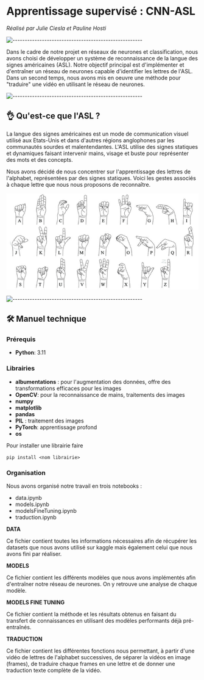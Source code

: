 # Apprentissage supervisé : CNN-ASL
*Réalisé par Julie Ciesla et Pauline Hosti*

![-----------------------------------------------------](https://raw.githubusercontent.com/andreasbm/readme/master/assets/lines/rainbow.png)

Dans le cadre de notre projet en réseaux de neurones et classification, nous avons choisi de développer un système de reconnaissance de la langue des signes américaines (ASL). Notre objectif principal est d'implémenter et d'entraîner un réseau de neurones capable d'identifier les lettres de l'ASL. Dans un second temps, nous avons mis en oeuvre une méthode pour "traduire" une vidéo en utilisant le réseau de neurones. 

![-----------------------------------------------------](https://raw.githubusercontent.com/andreasbm/readme/master/assets/lines/rainbow.png)

## 👌 Qu'est-ce que l'ASL ?

La langue des signes américaines est un mode de communication visuel utilisé aux Etats-Unis et dans d'autres régions anglophones par les communautés sourdes et malentendantes. L'ASL utilise des signes statiques et dynamiques faisant intervenir mains, visage et buste pour représenter des mots et des concepts. 

Nous avons décidé de nous concentrer sur l'apprentissage des lettres de l'alphabet, représentées par des signes statiques. Voici les gestes associés à chaque lettre que nous nous proposons de reconnaître. 

![Alphabet ASL](alphabet.jpg)


![-----------------------------------------------------](https://raw.githubusercontent.com/andreasbm/readme/master/assets/lines/rainbow.png)

## 🛠️ Manuel technique

### Prérequis 
 - **Python**: 3.11

### Librairies
 - **albumentations** : pour l'augmentation des données, offre des transformations efficaces pour les images
 - **OpenCV**: pour la reconnaissance de mains, traitements des images 
 - **numpy**
 - **matplotlib**
 - **pandas**
 - **PIL** : traitement des images
 - **PyTorch**: apprentissage profond
 - **os**

 

 Pour installer une librairie faire
 ```
pip install <nom librairie>
```

### Organisation

Nous avons organisé notre travail en trois notebooks : 
- data.ipynb
- models.ipynb
- modelsFineTuning.ipynb
- traduction.ipynb

**DATA**

Ce fichier contient toutes les informations nécessaires afin de récupérer les datasets que nous avons utilisé sur kaggle mais également celui que nous avons fini par réaliser. 

**MODELS**

Ce fichier contient les différents modèles que nous avons implémentés afin d'entraîner notre réseau de neurones. On y retrouve une analyse de chaque modèle.

**MODELS FINE TUNING**

Ce fichier contient la méthode et les résultats obtenus en faisant du transfert de connaissances en utilisant des modèles performants déjà pré-entraînés.

**TRADUCTION**

Ce fichier contient les différentes fonctions nous permettant, à partir d'une vidéo de lettres de l'alphabet successives, de séparer la vidéos en image (frames), de traduire chaque frames en une lettre et de donner une traduction texte complète de la vidéo.
